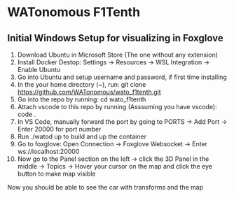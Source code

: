 # WATonomous F1Tenth

## Initial Windows Setup for visualizing in Foxglove
1. Download Ubuntu in Microsoft Store (The one without any extension)
2. Install Docker Destop: Settings -> Resources -> WSL Integration -> Enable Ubuntu
3. Go into Ubuntu and setup username and password, if first time installing
4. In the your home directory (~), run: git clone https://github.com/WATonomous/wato_f1tenth.git
5. Go into the repo by running: cd wato_f1tenth
6. Attach vscode to this repo by running (Asssuming you have vscode): code . 
7. In VS Code, manually forward the port by going to PORTS -> Add Port -> Enter 20000 for port number
8. Run ./watod up to build and up the container
9. Go to foxglove: Open Connection -> Foxglove Websocket -> Enter ws://localhost:20000
10. Now go to the Panel section on the left -> click the 3D Panel in the middle -> Topics -> Hover your cursor on the map and click the eye button to make map visible

Now you should be able to see the car with transforms and the map
